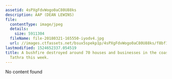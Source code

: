 ```yaml
---
assetid: 4sPXgFdvWogo0aC80U88ks
description: AAP (DEAN LEWINS)
file:
  contentType: image/jpeg
  details:
    size: 5911304
  fileName: file-20180321-165550-iyodv4.jpg
  url: //images.ctfassets.net/bsux5spekp1p/4sPXgFdvWogo0aC80U88ks/f8bf1e3d4aa5bae20ae2f395309cca16/file-20180321-165550-iyodv4.jpg
lastmodified: 1524652337.054519
title: A bushfire destroyed around 70 houses and businesses in the coastal town of
  Tathra this week.
---
```

No content found